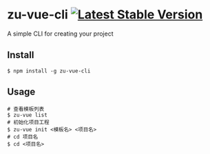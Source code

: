 # zu-vue-cli [![Latest Stable Version](https://img.shields.io/npm/v/@trinasolar/zu-vue-cli.svg)](https://www.npmjs.com/package/@trinasolar/zu-vue-cli)

A simple CLI for creating your project

## Install

```shell
$ npm install -g zu-vue-cli
```

## Usage

```shell
# 查看模板列表
$ zu-vue list
# 初始化项目工程
$ zu-vue init <模板名> <项目名>
# cd 项目名
$ cd <项目名>
```